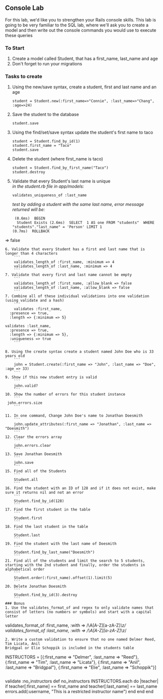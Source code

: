 ## Console Lab

For this lab, we'd like you to strengthen your Rails console skills. This lab is going to be very familiar to the SQL lab, where we'll ask you to create a model and then write out the console commands you would use to execute these queries

### To Start

1. Create a model called Student, that has a first_name, last_name and age
2. Don't forget to run your migrations

### Tasks to create

1. Using the new/save syntax, create a student, first and last name and an age 
	```
	student = Student.new(:first_name=>"Connie", :last_name=>"Chang", :age=>24)
	```	
		
2. Save the student to the database  
	```
	student.save
	```
3. Using the find/set/save syntax update the student's first name to taco
	```
	student = Student.find_by_id(1)
	student.first_name = "Taco"  
	student.save
	```
4.  Delete the student (where first_name is taco)
	```
	student = Student.find_by_first_name("Taco")
	student.destroy
	```

5. Validate that every Student's last name is unique     
  *in the student.rb file in app/models:*
	```
  	validates_uniqueness_of :last_name
	```
	
	*test by adding a student with the same last name, error message returned will be:*
	```
	 (0.6ms)  BEGIN
	  Student Exists (2.6ms)  SELECT  1 AS one FROM "students"  WHERE "students"."last_name" = 'Person' LIMIT 1
   (0.7ms)  ROLLBACK   
=> false
```
6. Validate that every Student has a first and last name that is longer than 4 characters
	```
	validates_length_of :first_name, :minimum => 4                 
	validates_length_of :last_name, :minimum => 4
	```
7. Validate that every first and last name cannot be empty
	```
	validates_length_of :first_name, :allow_blank => false
	validates_length_of :last_name, :allow_blank => false 
	```
7. Combine all of these individual validations into one validation (using validate and a hash)	
	```
	validates :first_name,
  :presence => true,
  :length => {:minimum => 5}
```
```
validates :last_name,
  :presence => true,
  :length => {:minimum => 5},
  :uniqueness => true
	```

8. Using the create syntax create a student named John Doe who is 33 years old
	```
	john = Student.create(:first_name => "John", :last_name => "Doe", :age => 33)
	```
9. Show if this new student entry is valid
	```
	john.valid? 
	```
10. Show the number of errors for this student instance
 	```
 john.errors.size
	```   
   
11. In one command, Change John Doe's name to Jonathan Doesmith 
	```
	john.update_attributes(:first_name => "Jonathan", :last_name => "Doesmith") 
	```
12. Clear the errors array
	```
	john.errors.clear
	```
13. Save Jonathan Doesmith
	```
	john.save 
	```
15. Find all of the Students
	```
	Student.all
	```
16. Find the student with an ID of 128 and if it does not exist, make sure it returns nil and not an error
	```
	Student.find_by_id(128)
	```
17. Find the first student in the table
	```
	Student.first
	```
18. Find the last student in the table
	```	
	Student.last
	```
19. Find the student with the last name of Doesmith
	```
	Student.find_by_last_name("Doesmith")
	```
21. Find all of the students and limit the search to 5 students, starting with the 2nd student and finally, order the students in alphabetical order
	```
	Student.order(:first_name).offset(1).limit(5)
    ```
20. Delete Jonathan Doesmith
	```
	Student.find_by_id(3).destroy	
	```
### Bonus
1. Use the validates_format_of and regex to only validate names that consist of letters (no numbers or symbols) and start with a capital letter
```
 validates_format_of :first_name, :with => /\A[A-Z][a-zA-Z]*\z/
  validates_format_of :last_name, :with => /\A[A-Z][a-zA-Z]*\z/
```
2. Write a custom validation to ensure that no one named Delmer Reed, Tim Licata, Anil 
Bridgpal or Elie Schoppik is included in the students table
   ```
   INSTRUCTORS = [{:first_name => "Delmer", :last_name => "Reed"},
                 {:first_name => "Tim", :last_name => "Licata"},
                 {:first_name => "Anil", :last_name => "Bridgpal"},
                 {:first_name => "Elie", :last_name => "Schoppik"}]
```
```
  validate :no_instructors
  def no_instructors
    INSTRUCTORS.each do |teacher|
      if teacher[:first_name] == first_name and teacher[:last_name] == last_name
        errors.add(:username, "This is a restricted instructor name")
      end
    end
  end
  ```

